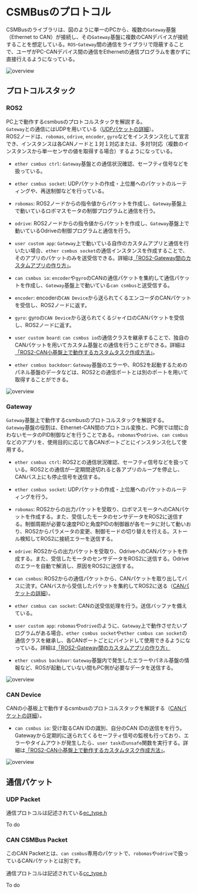 # CSMBusのプロトコル
CSMBusのライブラリは、図のように単一のPCから、複数の`Gateway`基盤（Ethernet to CAN）が接続し、その`Gateway`基盤に複数のCANデバイスが接続することを想定している。`ROS`-`Gateway`間の通信をライブラリで隠蔽することで、ユーザがPC-CANデバイス間の通信をEthernetの通信プログラムを書かずに直接行えるようになっている。

![overview](connection_example.drawio.svg)


## プロトコルスタック
### ROS2
PC上で動作するcsmbusのプロトコルスタックを解説する。  
`Gateway`との通信にはUDPを用いている（[UDPパケットの詳細](#udp-packet)）。  
ROS2ノードは、`robomas`, `odrive`, `encoder`, `gyro`などをインスタンス化して宣言でき、インスタンスは各CANノードと１対１対応または、多対1対応（複数のインスタンスから単一センサの値を取得する場合）するようになっている。

- `ether csmbus ctrl`: `Gateway`基盤との通信状況確認、セーフティ信号などを扱っている。
- `ether csmbus socket`: UDPパケットの作成・上位層へのパケットのルーティングや、再送制御などを行っている。
- `robomas`: ROS2ノードからの指令値からパケットを作成し、`Gateway`基盤上で動いているロボマスモータの制御プログラムと通信を行う。
- `odrive`: ROS2ノードからの指令値からパケットを作成し、`Gateway`基盤上で動いているOdriveの制御プログラムと通信を行う。
- `user custom app`: `Gateway`上で動いている自作のカスタムアプリと通信を行いたい場合、`ether csmbus socket`の通信インスタンスを作成することで、そのアプリのパケットのみを送受信できる。詳細は[「ROS2-Gateway間のカスタムアプリの作り方」](custom_task.md)。
- `can csmbus io`: `encoder`や`gyro`のCANの通信パケットを集約して通信パケットを作成し、`Gateway`基盤上で動いている`can csmbus`と送受信する。
- `encoder`: encoderの`CAN Device`から送られてくるエンコーダのCANパケットを受信し、ROS2ノードに返す。
- `gyro`: gyroの`CAN Device`から送られてくるジャイロのCANパケットを受信し、ROS2ノードに返す。
- `user custom board`: `can csmbus io`の通信クラスを継承することで、独自のCANパケットを用いてカスタム基盤との通信を行うことができる。詳細は[「ROS2-CAN小基盤上で動作するカスタムタスク作成方法」](custom_task.md)。

- `ether csmbus backdoor`: `Gateway`基盤のエラーや、ROS2を起動するためのパネル基盤のデータなどは、ROS2との通信ポートとは別のポートを用いて取得することができる。

![overview](csmbus_ros2_stack.drawio.svg)


### Gateway
`Gateway`基盤上で動作するcsmbusのプロトコルスタックを解説する。  
`Gateway`基盤の役割は、Ethernet-CAN間のプロトコル変換と、PC側では間に合わないモータのPID制御などを行うことである。`robomas`や`odrive`、`can csmbus`などのアプリを、使用目的に応じて各CANポートごとにインスタンス化して使用する。

- `ether csmbus ctrl`: ROS2との通信状況確認、セーフティ信号などを扱っている。ROS2との通信が一定期間途切れると各アプリのループを停止し、CANバス上にも停止信号を送信する。
- `ether csmbus socket`: UDPパケットの作成・上位層へのパケットのルーティングを行う。
- `robomas`: ROS2からの出力パケットを受取り、ロボマスモータへのCANパケットを作成する。また、受信したモータのセンサデータをROS2に送信する。制御周期が必要な速度PIDと角度PIDの制御器が各モータに対して動いおり、ROS2からパラメータの変更、制御モードの切り替えを行える。ストール検知してROS2に接続エラーを送信する。
- `odrive`: ROS2からの出力パケットを受取り、OdriveへのCANパケットを作成する。また、受信したモータのセンサデータをROS2に送信する。Odriveのエラーを自動で解消し、原因をROS2に送信する。
- `can csmbus`: ROS2からの通信パケットから、CANパケットを取り出してバスに流す。CANバスから受信したパケットを集約してROS2に送る（[CANパケットの詳細](#can-csmbus-packet)）。
- `ether csmbus can socket`: CANの送受信処理を行う。送信バッファを備えている。
- `user custom app`: `robomas`や`odrive`のように、`Gateway`上で動作させたいプログラムがある場合、`ether csmbus socket`や`ether csmbus can socket`の通信クラスを継承し、各CANポートごとにバインドして使用できるようになっている。詳細は[「ROS2-Gateway間のカスタムアプリの作り方」](custom_task.md)

- `ether csmbus backdoor`: `Gateway`基盤内で発生したエラーやパネル基盤の情報など、ROSが起動していない間もPC側が必要なデータを送信する。

![overview](csmbus_gateway_stack.drawio.svg)


### CAN Device
CANの小基板上で動作するcsmbusのプロトコルスタックを解説する（[CANパケットの詳細](#can-csmbus-packet)）。  
- `can csmbus io`: 受け取るCAN IDの識別、自分のCAN IDの送信をを行う。Gatewayから定期的に送られてくるセーフティ信号の監視も行っており、エラーやタイムアウトが発生したら、`user task`の`unsafe`関数を実行する。詳細は[「ROS2-CAN小基盤上で動作するカスタムタスク作成方法」](custom_task.md)。


![overview](csmbus_device_stack.drawio.svg)


## 通信パケット

### UDP Packet
通信プロトコルは記述されている[ec_type.h](https://github.com/Ayrton2718/csmbus/blob/main/src/csmbus/eth/ec_type.h)

To do

### CAN CSMBus Packet
このCAN Packetとは、`can csmbus`専用のパケットで、`robomas`や`odrive`で扱っているCANパケットとは別です。

通信プロトコルは記述されている[cc_type.h](https://github.com/Ayrton2718/csmbus/blob/main/src/csmbus/can/cc_type.h)

To do